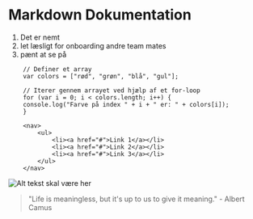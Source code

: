 # Markdown Dokumentation

1. Det er nemt
2. let læsligt for onboarding andre team mates
3. pænt at se på

```
    // Definer et array
    var colors = ["rød", "grøn", "blå", "gul"];
    
    // Iterer gennem arrayet ved hjælp af et for-loop
    for (var i = 0; i < colors.length; i++) {
    console.log("Farve på index " + i + " er: " + colors[i]);
    }

```

```
    <nav>
        <ul>
            <li><a href="#">Link 1</a></li>
            <li><a href="#">Link 2</a></li>
            <li><a href="#">Link 3</a></li>
        </ul>
    </nav>
```

![Alt tekst skal være her](https://images.unsplash.com/photo-1707327259268-2741b50ef5e5?w=500&auto=format&fit=crop&q=60&ixlib=rb-4.0.3&ixid=M3wxMjA3fDF8MHxlZGl0b3JpYWwtZmVlZHwxfHx8ZW58MHx8fHx8)

> "Life is meaningless, but it's up to us to give it meaning." - Albert Camus

